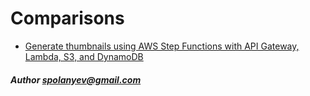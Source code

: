 # Comparisons

- [Generate thumbnails using AWS Step Functions with API Gateway, Lambda, S3, and DynamoDB](generate-thumbnail/README.md)




##### Author [spolanyev@gmail.com](mailto:spolanyev@gmail.com?subject=Go%20vs%20JS)
